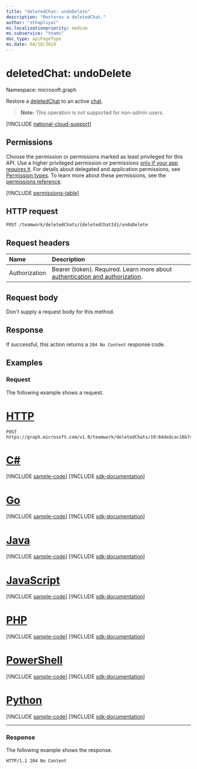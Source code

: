 ```yaml
---
title: "deletedChat: undoDelete"
description: "Restores a deletedChat."
author: "sthapliyal"
ms.localizationpriority: medium
ms.subservice: "teams"
doc_type: apiPageType
ms.date: 04/18/2024
---
```


# deletedChat: undoDelete
Namespace: microsoft.graph

Restore a  [deletedChat](../resources/deletedchat.md) to an active [chat](../resources/chat.md).

>**Note:** This operation is not supported for non-admin users.

[!INCLUDE [national-cloud-support](../../includes/all-clouds.md)]

## Permissions
Choose the permission or permissions marked as least privileged for this API. Use a higher privileged permission or permissions [only if your app requires it](/graph/permissions-overview#best-practices-for-using-microsoft-graph-permissions). For details about delegated and application permissions, see [Permission types](/graph/permissions-overview#permission-types). To learn more about these permissions, see the [permissions reference](/graph/permissions-reference).

<!-- { "blockType": "permissions", "name": "deletedchat_undodelete" } -->
[!INCLUDE [permissions-table](../includes/permissions/deletedchat-undodelete-permissions.md)]

## HTTP request

<!-- {
  "blockType": "ignored"
}
-->
``` http
POST /teamwork/deletedChats/{deletedChatId}/undoDelete
```

## Request headers
|Name|Description|
|:---|:---|
|Authorization|Bearer {token}. Required. Learn more about [authentication and authorization](/graph/auth/auth-concepts).|

## Request body
Don't supply a request body for this method.

## Response

If successful, this action returns a `204 No Content` response code.

## Examples

### Request
The following example shows a request.

# [HTTP](#tab/http)
<!-- {
  "blockType": "request",
  "name": "deletedchat.undodelete",
  "sampleKeys": ["19:64dedcac16b74a209b1f2ecb7f99c5e2@thread.v2"]
}
-->
``` http
POST https://graph.microsoft.com/v1.0/teamwork/deletedChats/19:64dedcac16b74a209b1f2ecb7f99c5e2@thread.v2/undoDelete
```

# [C#](#tab/csharp)
[!INCLUDE [sample-code](../includes/snippets/csharp/deletedchatundodelete-csharp-snippets.md)]
[!INCLUDE [sdk-documentation](../includes/snippets/snippets-sdk-documentation-link.md)]

# [Go](#tab/go)
[!INCLUDE [sample-code](../includes/snippets/go/deletedchatundodelete-go-snippets.md)]
[!INCLUDE [sdk-documentation](../includes/snippets/snippets-sdk-documentation-link.md)]

# [Java](#tab/java)
[!INCLUDE [sample-code](../includes/snippets/java/deletedchatundodelete-java-snippets.md)]
[!INCLUDE [sdk-documentation](../includes/snippets/snippets-sdk-documentation-link.md)]

# [JavaScript](#tab/javascript)
[!INCLUDE [sample-code](../includes/snippets/javascript/deletedchatundodelete-javascript-snippets.md)]
[!INCLUDE [sdk-documentation](../includes/snippets/snippets-sdk-documentation-link.md)]

# [PHP](#tab/php)
[!INCLUDE [sample-code](../includes/snippets/php/deletedchatundodelete-php-snippets.md)]
[!INCLUDE [sdk-documentation](../includes/snippets/snippets-sdk-documentation-link.md)]

# [PowerShell](#tab/powershell)
[!INCLUDE [sample-code](../includes/snippets/powershell/deletedchatundodelete-powershell-snippets.md)]
[!INCLUDE [sdk-documentation](../includes/snippets/snippets-sdk-documentation-link.md)]

# [Python](#tab/python)
[!INCLUDE [sample-code](../includes/snippets/python/deletedchatundodelete-python-snippets.md)]
[!INCLUDE [sdk-documentation](../includes/snippets/snippets-sdk-documentation-link.md)]

---

### Response
The following example shows the response.
<!-- {
  "blockType": "response",
  "truncated": true
}
-->
``` http
HTTP/1.1 204 No Content
```
